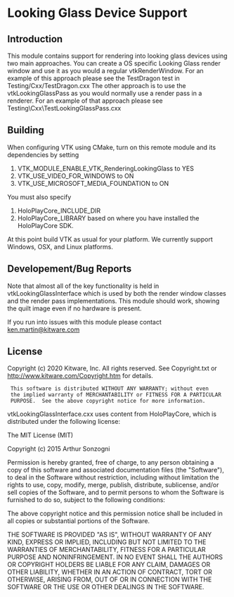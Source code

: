 # Looking Glass Device Support

## Introduction

This module contains support for rendering into looking glass devices using
two main approaches. You can create a OS specific Looking Glass render
window and use it as you would a regular vtkRenderWindow. For an example of
this approach please see the TestDragon test in Testing/Cxx/TestDragon.cxx
The other approach is to use the vtkLookingGlassPass as you would normally
use a render pass in a renderer. For an example of that approach please see
Testing\Cxx\TestLookingGlassPass.cxx

## Building

When configuring VTK using CMake, turn on this remote module and its dependencies by setting

1. VTK_MODULE_ENABLE_VTK_RenderingLookingGlass to YES
2. VTK_USE_VIDEO_FOR_WINDOWS to ON
3. VTK_USE_MICROSOFT_MEDIA_FOUNDATION to ON

You must also specify 
1. HoloPlayCore_INCLUDE_DIR
2. HoloPlayCore_LIBRARY
based on where you have installed the HoloPlayCore SDK.

At this point build VTK as usual for your platform. We currently support
Windows, OSX, and Linux platforms.

## Developement/Bug Reports

Note that almost all of the key functionality is held in
vtkLookingGlassInterface which is used by both the render window classes and
the render pass implementations. This module should work, showing the quilt
image even if no hardware is present.

If you run into issues with this module please contact
ken.martin@kitware.com

## License

Copyright (c) 2020 Kitware, Inc.
All rights reserved.
See Copyright.txt or http://www.kitware.com/Copyright.htm for details.

     This software is distributed WITHOUT ANY WARRANTY; without even
     the implied warranty of MERCHANTABILITY or FITNESS FOR A PARTICULAR
     PURPOSE.  See the above copyright notice for more information.

vtkLookingGlassInterface.cxx uses content from HoloPlayCore, which is
distributed under the following license:

The MIT License (MIT)

Copyright (c) 2015 Arthur Sonzogni

Permission is hereby granted, free of charge, to any person obtaining a copy
of this software and associated documentation files (the "Software"), to
deal in the Software without restriction, including without limitation the
rights to use, copy, modify, merge, publish, distribute, sublicense, and/or
sell copies of the Software, and to permit persons to whom the Software is
furnished to do so, subject to the following conditions:

The above copyright notice and this permission notice shall be included in
all copies or substantial portions of the Software.

THE SOFTWARE IS PROVIDED "AS IS", WITHOUT WARRANTY OF ANY KIND, EXPRESS OR
IMPLIED, INCLUDING BUT NOT LIMITED TO THE WARRANTIES OF MERCHANTABILITY,
FITNESS FOR A PARTICULAR PURPOSE AND NONINFRINGEMENT. IN NO EVENT SHALL THE
AUTHORS OR COPYRIGHT HOLDERS BE LIABLE FOR ANY CLAIM, DAMAGES OR OTHER
LIABILITY, WHETHER IN AN ACTION OF CONTRACT, TORT OR OTHERWISE, ARISING
FROM, OUT OF OR IN CONNECTION WITH THE SOFTWARE OR THE USE OR OTHER DEALINGS
IN THE SOFTWARE.
